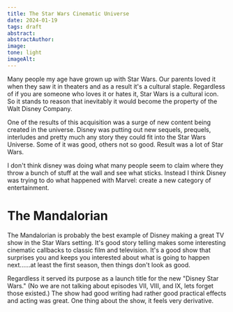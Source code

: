```yaml
---
title: The Star Wars Cinematic Universe
date: 2024-01-19
tags: draft
abstract:
abstractAuthor: 
image:
tone: light
imageAlt:
---
```


Many people my age have grown up with Star Wars. Our parents loved it when they saw it in theaters and as a result it's
a cultural staple. Regardless of if you are someone who loves it or hates it, Star Wars is a cultural icon. So it stands
to reason that inevitably it would become the property of the Walt Disney Company.

One of the results of this acquisition was a surge of new content being created in the universe. Disney was putting out
new sequels, prequels, interludes and pretty much any story they could fit into the Star Wars Universe. Some of it was good, others not so good. Result was a lot of Star Wars.

I don't think disney was doing what many people seem to claim where they throw a bunch of stuff at the wall and see what sticks. Instead I think Disney was trying to do what happened with Marvel: create a new category of entertainment.

# The Mandalorian 
The Mandalorian is probably the best example of Disney making a great TV show in the Star Wars setting. It's good story telling makes some interesting cinematic callbacks to classic film and television. It's a good show that surprises you and keeps you interested about what is going to happen next......at least the first season, then things don't look as good.

Regardless it served its purpose as a launch title for the new "Disney Star Wars." (No we are not talking about episodes VII, VIII, and IX, lets forget those existed.) The show had good writing had rather good practical effects and acting was great. One thing about the show, it feels very derivative.